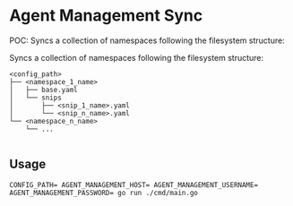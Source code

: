 # Agent Management Sync

POC: Syncs a collection of namespaces following the filesystem structure:

Syncs a collection of namespaces following the filesystem structure:

```
<config_path>
├── <namespace_1_name>
│   ├── base.yaml
│   └── snips
│       ├── <snip_1_name>.yaml
│       └── <snip_n_name>.yaml
└── <namespace_n_name>
    └── ...


```

## Usage

```
CONFIG_PATH= AGENT_MANAGEMENT_HOST= AGENT_MANAGEMENT_USERNAME= AGENT_MANAGEMENT_PASSWORD= go run ./cmd/main.go
```
